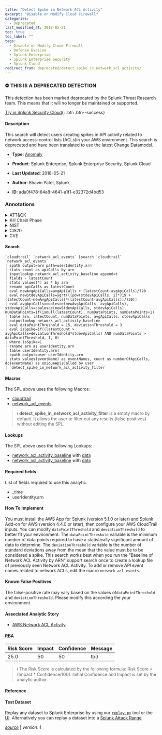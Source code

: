 ```yaml
---
title: "Detect Spike in Network ACL Activity"
excerpt: "Disable or Modify Cloud Firewall"
categories:
  - Deprecated
last_modified_at: 2018-05-21
toc: true
toc_label: ""
tags:
  - Disable or Modify Cloud Firewall
  - Defense Evasion
  - Splunk Enterprise
  - Splunk Enterprise Security
  - Splunk Cloud
redirect_from: deprecated/detect_spike_in_network_acl_activity/
---
```



### :no_entry: THIS IS A DEPRECATED DETECTION
This detection has been marked deprecated by the Splunk Threat Research team. This means that it will no longer be maintained or supported. 


[Try in Splunk Security Cloud](https://www.splunk.com/en_us/cyber-security.html){: .btn .btn--success}

#### Description

This search will detect users creating spikes in API activity related to network access-control lists (ACLs)in your AWS environment. This search is deprecated and have been translated to use the latest Change Datamodel.

- **Type**: [Anomaly](https://github.com/splunk/security_content/wiki/Detection-Analytic-Types)
- **Product**: Splunk Enterprise, Splunk Enterprise Security, Splunk Cloud

- **Last Updated**: 2018-05-21
- **Author**: Bhavin Patel, Splunk
- **ID**: ada0f478-84a8-4641-a1f1-e32372d4bd53

### Annotations
<details>
  <summary>ATT&CK</summary>

<div markdown="1">

#### [ATT&CK](https://attack.mitre.org/)

| ID          | Technique   | Tactic         |
| ----------- | ----------- |--------------- |
| [T1562.007](https://attack.mitre.org/techniques/T1562/007/) | Disable or Modify Cloud Firewall | Defense Evasion |

</div>
</details>


<details>
  <summary>Kill Chain Phase</summary>

<div markdown="1">

* Actions on Objectives


</div>
</details>


<details>
  <summary>NIST</summary>

<div markdown="1">

* DE.DP
* DE.CM
* PR.AC



</div>
</details>

<details>
  <summary>CIS20</summary>

<div markdown="1">

* CIS 12
* CIS 11



</div>
</details>

<details>
  <summary>CVE</summary>

<div markdown="1">


</div>
</details>


#### Search

```
`cloudtrail` `network_acl_events` [search `cloudtrail` `network_acl_events` 
| spath output=arn path=userIdentity.arn 
| stats count as apiCalls by arn 
| inputlookup network_acl_activity_baseline append=t 
| fields - latestCount 
| stats values(*) as * by arn 
| rename apiCalls as latestCount 
| eval newAvgApiCalls=avgApiCalls + (latestCount-avgApiCalls)/720 
| eval newStdevApiCalls=sqrt(((pow(stdevApiCalls, 2)*719 + (latestCount-newAvgApiCalls)*(latestCount-avgApiCalls))/720)) 
| eval avgApiCalls=coalesce(newAvgApiCalls, avgApiCalls), stdevApiCalls=coalesce(newStdevApiCalls, stdevApiCalls), numDataPoints=if(isnull(latestCount), numDataPoints, numDataPoints+1) 
| table arn, latestCount, numDataPoints, avgApiCalls, stdevApiCalls 
| outputlookup network_acl_activity_baseline 
| eval dataPointThreshold = 15, deviationThreshold = 3 
| eval isSpike=if((latestCount > avgApiCalls+deviationThreshold*stdevApiCalls) AND numDataPoints > dataPointThreshold, 1, 0) 
| where isSpike=1 
| rename arn as userIdentity.arn 
| table userIdentity.arn] 
| spath output=user userIdentity.arn 
| stats values(eventName) as eventNames, count as numberOfApiCalls, dc(eventName) as uniqueApisCalled by user 
| `detect_spike_in_network_acl_activity_filter`
```

#### Macros
The SPL above uses the following Macros:
* [cloudtrail](https://github.com/splunk/security_content/blob/develop/macros/cloudtrail.yml)
* [network_acl_events](https://github.com/splunk/security_content/blob/develop/macros/network_acl_events.yml)

> :information_source:
> **detect_spike_in_network_acl_activity_filter** is a empty macro by default. It allows the user to filter out any results (false positives) without editing the SPL.

#### Lookups
The SPL above uses the following Lookups:

* [network_acl_activity_baseline](https://github.com/splunk/security_content/blob/develop/lookups/network_acl_activity_baseline.yml) with [data](https://github.com/splunk/security_content/tree/develop/lookups/network_acl_activity_baseline.csv)
* [network_acl_activity_baseline](https://github.com/splunk/security_content/blob/develop/lookups/network_acl_activity_baseline.yml) with [data](https://github.com/splunk/security_content/tree/develop/lookups/network_acl_activity_baseline.csv)



#### Required fields
List of fields required to use this analytic.
* _time
* userIdentity.arn



#### How To Implement
You must install the AWS App for Splunk (version 5.1.0 or later) and Splunk Add-on for AWS (version 4.4.0 or later), then configure your AWS CloudTrail inputs. You can modify `dataPointThreshold` and `deviationThreshold` to better fit your environment. The `dataPointThreshold` variable is the minimum number of data points required to have a statistically significant amount of data to determine. The `deviationThreshold` variable is the number of standard deviations away from the mean that the value must be to be considered a spike. This search works best when you run the &#34;Baseline of Network ACL Activity by ARN&#34; support search once to create a lookup file of previously seen Network ACL Activity. To add or remove API event names related to network ACLs, edit the macro `network_acl_events`.
#### Known False Positives
The false-positive rate may vary based on the values of`dataPointThreshold` and `deviationThreshold`. Please modify this according the your environment.

#### Associated Analytic Story
* [AWS Network ACL Activity](/stories/aws_network_acl_activity)




#### RBA

| Risk Score  | Impact      | Confidence   | Message      |
| ----------- | ----------- |--------------|--------------|
| 25.0 | 50 | 50 | tbd |


> :information_source:
> The Risk Score is calculated by the following formula: Risk Score = (Impact * Confidence/100). Initial Confidence and Impact is set by the analytic author.


#### Reference


#### Test Dataset
Replay any dataset to Splunk Enterprise by using our [`replay.py`](https://github.com/splunk/attack_data#using-replaypy) tool or the [UI](https://github.com/splunk/attack_data#using-ui).
Alternatively you can replay a dataset into a [Splunk Attack Range](https://github.com/splunk/attack_range#replay-dumps-into-attack-range-splunk-server)




[*source*](https://github.com/splunk/security_content/tree/develop/detections/deprecated/detect_spike_in_network_acl_activity.yml) \| *version*: **1**